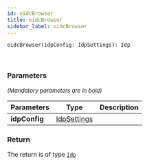 ```yaml
---
id: oidcBrowser
title: oidcBrowser
sidebar_label: oidcBrowser
---
```


```tsx
oidcBrowser(idpConfig: IdpSettings): Idp
```
<br/>



### Parameters

<font size="2"><i>(Mandatory parameters are in bold)</i></font>

| Parameters | Type | Description |
| --------- | ---- | ----------- |
| **idpConfig** | [IdpSettings](/framework-api/interfaces/IdpSettings.md) |  |


### Return



The return is of type <code>[Idp](/framework-api/interfaces/Idp.md)</code>